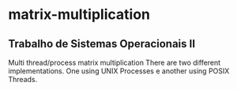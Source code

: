 # matrix-multiplication
## Trabalho de Sistemas Operacionais II
Multi thread/process matrix multiplication
There are two different implementations. One using UNIX Processes e another using POSIX Threads.
